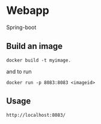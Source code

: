 # Webapp

Spring-boot


## Build an image

`docker build -t myimage.`

and to run

`docker run -p 8083:8083 <imageid>`


## Usage

`http://localhost:8083/`